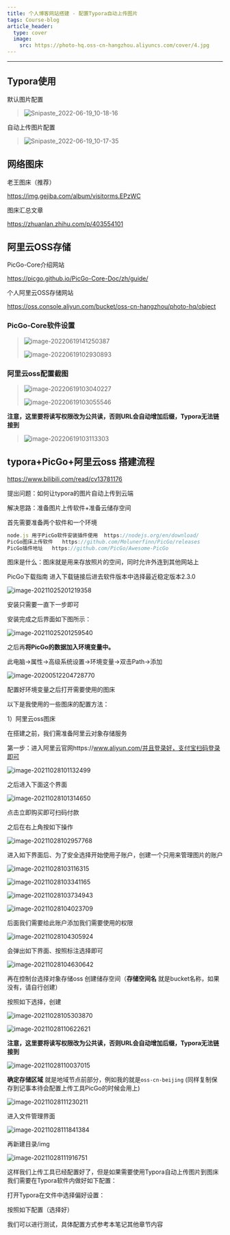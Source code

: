 ```yaml
---
title: 个人博客网站搭建 - 配置Typora自动上传图片
tags: Course-blog
article_header:
  type: cover
  image:
    src: https://photo-hq.oss-cn-hangzhou.aliyuncs.com/cover/4.jpg
---
```




------

## Typora使用

默认图片配置

>![Snipaste_2022-06-19_10-18-16](https://photo-hq.oss-cn-hangzhou.aliyuncs.com/Course/blog/Snipaste_2022-06-19_10-18-16.png)

自动上传图片配置

>![Snipaste_2022-06-19_10-17-35](https://photo-hq.oss-cn-hangzhou.aliyuncs.com/Course/blog/Snipaste_2022-06-19_10-17-35.png)





## 网络图床

老王图床（推荐）

https://img.gejiba.com/album/visitorms.EPzWC

图床汇总文章

https://zhuanlan.zhihu.com/p/403554101





## 阿里云OSS存储

PicGo-Core介绍网站

https://picgo.github.io/PicGo-Core-Doc/zh/guide/

个人阿里云OSS存储网站

https://oss.console.aliyun.com/bucket/oss-cn-hangzhou/photo-hq/object

### PicGo-Core软件设置

> ![image-20220619141250387](https://photo-hq.oss-cn-hangzhou.aliyuncs.com/Course/blog/image-20220619141250387.png)
>
> ![image-20220619102930893](https://photo-hq.oss-cn-hangzhou.aliyuncs.com/Course/blog/image-20220619102930893.png)

### 阿里云oss配置截图

> ![image-20220619103040227](https://photo-hq.oss-cn-hangzhou.aliyuncs.com/Course/blog/image-20220619103040227.png)
>
> ![image-20220619103055546](https://photo-hq.oss-cn-hangzhou.aliyuncs.com/Course/blog/image-20220619103055546.png)

**注意，这里要将读写权限改为公共读，否则URL会自动增加后缀，Typora无法链接到**

> ![image-20220619103113303](https://photo-hq.oss-cn-hangzhou.aliyuncs.com/Course/blog/image-20220619103113303.png)





## typora+PicGo+阿里云oss 搭建流程

https://www.bilibili.com/read/cv13781176

提出问题：如何让typora的图片自动上传到云端

解决思路：准备图片上传软件+准备云储存空间

首先需要准备两个软件和一个环境

```javascript
node.js 用于PicGo软件安装插件使用  https://nodejs.org/en/download/
PicGo图床上传软件   https://github.com/Molunerfinn/PicGo/releases
PicGo插件地址   https://github.com/PicGo/Awesome-PicGo
```

图床是什么：图床就是用来存放照片的空间，同时允许外连到其他网站上

PicGo下载指南 进入下载链接后进去软件版本中选择最近稳定版本2.3.0

![image-20211025201219358](https://photo-hq.oss-cn-hangzhou.aliyuncs.com/Course/blog/73a84f677bd848158d76bc16e8492e81015e5e21.png@942w_555h_progressive.webp)

安装只需要一直下一步即可

安装完成之后界面如下图所示：

![image-20211025201259540](https://photo-hq.oss-cn-hangzhou.aliyuncs.com/Course/blog/9ee0e3aa52ef4763bb6d58056d1de4ebae7aff23.png@942w_531h_progressive.webp)

之后再**将PicGo的数据加入环境变量中。**

此电脑->属性->高级系统设置->环境变量->双击Path->添加



![image-20200512204728770](https://photo-hq.oss-cn-hangzhou.aliyuncs.com/Course/blog/c909a3f8f06eece146db900b35592067ab76629b.png@942w_908h_progressive.webp)

配置好环境变量之后打开需要使用的图床

以下是我使用的一些图床的配置方法：

1）阿里云oss图床

在搭建之前，我们需准备阿里云对象存储服务

第一步：进入阿里云官网https://www.aliyun.com/并且登录好，支付宝扫码登录即可

![image-20211028101132499](https://photo-hq.oss-cn-hangzhou.aliyuncs.com/Course/blog/7580a7921ce2718a7c55e552ac670e4b5b791e8e.png@942w_332h_progressive.webp)

之后进入下面这个界面

![image-20211028101314650](https://photo-hq.oss-cn-hangzhou.aliyuncs.com/Course/blog/a82e8d6e9dbe961596ae1638e06fc713901d225a.png@942w_501h_progressive.webp)

点击立即购买即可扫码付款

之后在右上角按如下操作

![image-20211028102957768](https://photo-hq.oss-cn-hangzhou.aliyuncs.com/Course/blog/eb197b45f549fe8dafd2320f303f27281534d9da.png@942w_545h_progressive.webp)

进入如下界面后、为了安全选择开始使用子账户，创建一个只用来管理图片的账户

![image-20211028103116315](https://photo-hq.oss-cn-hangzhou.aliyuncs.com/Course/blog/b02b335200cb7d89d39db0882d944a4a9bd4ccdc.png@942w_348h_progressive.webp)

![image-20211028103341165](https://photo-hq.oss-cn-hangzhou.aliyuncs.com/Course/blog/c7a880c131ae581f172e35a52bd151dc6c728ba8.png@942w_327h_progressive.webp)

![image-20211028103734943](https://photo-hq.oss-cn-hangzhou.aliyuncs.com/Course/blog/6edf17dfa28cdd44796f100a4c154c5a40526bb8.png@942w_417h_progressive.webp)

![image-20211028104023709](https://photo-hq.oss-cn-hangzhou.aliyuncs.com/Course/blog/bcf2c7ec5f890ae4b86bd9df4563595da44da60c.png@942w_282h_progressive.webp)

后面我们需要给此账户添加我们需要使用的权限

![image-20211028104305924](https://photo-hq.oss-cn-hangzhou.aliyuncs.com/Course/blog/4afc3c5dfb36d2dde32cfd927b25f4c15e299cdd.png@942w_248h_progressive.webp)

会弹出如下界面、按照标注选择即可

![image-20211028104630642](https://photo-hq.oss-cn-hangzhou.aliyuncs.com/Course/blog/e0add0799b107eea388a89849a707f15ffcca9a3.png@942w_908h_progressive.webp)

再在控制台选择对象存储oss 创建储存空间（**存储空间名** 就是bucket名称，如果没有，请自行创建）

按照如下选择，创建

![image-20211028105303870](https://photo-hq.oss-cn-hangzhou.aliyuncs.com/Course/blog/c9c66902b146cc496e63acc8789c67fb48e4b54d.png@942w_296h_progressive.webp)

![image-20211028110622621](https://photo-hq.oss-cn-hangzhou.aliyuncs.com/Course/blog/bcbebb6a406cd375eb522db798ce9fa6e335decf.png@942w_429h_progressive.webp)

**注意，这里要将读写权限改为公共读，否则URL会自动增加后缀，Typora无法链接到**

![image-20211028110037015](https://photo-hq.oss-cn-hangzhou.aliyuncs.com/Course/blog/96c765056519784d092371dab9f4f3152caeccb4.png@942w_989h_progressive.webp)

**确定存储区域** 就是地域节点前部分，例如我的就是`oss-cn-beijing` (同样复制保存到记事本待会配置上传工具PicGo的时候会用上)

![image-20211028111230211](https://photo-hq.oss-cn-hangzhou.aliyuncs.com/Course/blog/846eff4af61993d3f8d3eb4d2dd8d9c1cef94a86.png@942w_384h_progressive.webp)

进入文件管理界面

![image-20211028111841384](https://photo-hq.oss-cn-hangzhou.aliyuncs.com/Course/blog/44ac5e44955726e7fedef3c2232bf0848ed35787.png@942w_567h_progressive.webp)

再新建目录/img

![image-20211028111916751](https://photo-hq.oss-cn-hangzhou.aliyuncs.com/Course/blog/bb8d50d26cb793cfd1ebc45fd57dabb0c9629ae2.png@942w_327h_progressive.webp)



这样我们上传工具已经配置好了，但是如果需要使用Typora自动上传图片到图床我们需要在Typora软件内做好如下配置：

打开Typora在文件中选择偏好设置：

按照如下配置（选择好）

我们可以进行测试，具体配置方式参考本笔记其他章节内容







































































































































































































































































































































